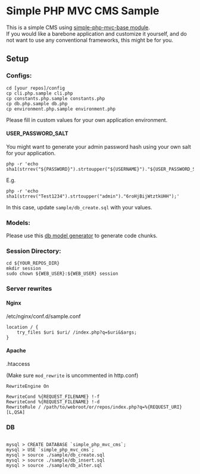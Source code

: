 Simple PHP MVC CMS Sample
======

This is a simple CMS using [simple-php-mvc-base module](https://github.com/sally-the-chicken/simple-php-mvc-base).  
If you would like a barebone application and customize it yourself, and do not want to use any conventional frameworks, this might be for you.  

Setup
------

### Configs:

```
cd [your repos]/config
cp cli.php.sample cli.php
cp constants.php.sample constants.php
cp db.php.sample db.php
cp environment.php.sample environment.php
```
Please fill in custom values for your own application environment.  

#### USER_PASSWORD_SALT

You might want to generate your admin password hash using your own salt for your application.

```
php -r 'echo sha1(strrev("${PASSWORD}").strtoupper("${USERNAME}")."${USER_PASSWORD_SALT}");'
```

E.g.
```
php -r 'echo sha1(strrev("Test1234").strtoupper("admin")."6roHjBijWtztkUHH");'
```

In this case, update `sample/db_create.sql` with your values.

### Models:

Please use this [db model generator](https://github.com/sally-the-chicken/simple-php-mvc-base/tree/master/.utilities) to generate code chunks. 

### Session Directory: 

```
cd ${YOUR_REPOS_DIR}
mkdir session
sudo chown ${WEB_USER}:${WEB_USER} session
```

### Server rewrites

#### Nginx

/etc/nginx/conf.d/sample.conf

```
location / {
    try_files $uri $uri/ /index.php?q=$uri&$args;
}
```

#### Apache

.htaccess

(Make sure `mod_rewrite` is uncommented in http.conf)

```
RewriteEngine On

RewriteCond %{REQUEST_FILENAME} !-f
RewriteCond %{REQUEST_FILENAME} !-d
RewriteRule / /path/to/webroot/or/repos/index.php?q=%{REQUEST_URI} [L,QSA]
```

### DB

```

mysql > CREATE DATABASE `simple_php_mvc_cms`;
mysql > USE `simple_php_mvc_cms`;
mysql > source ./sample/db_create.sql
mysql > source ./sample/db_insert.sql
mysql > source ./sample/db_alter.sql


```


